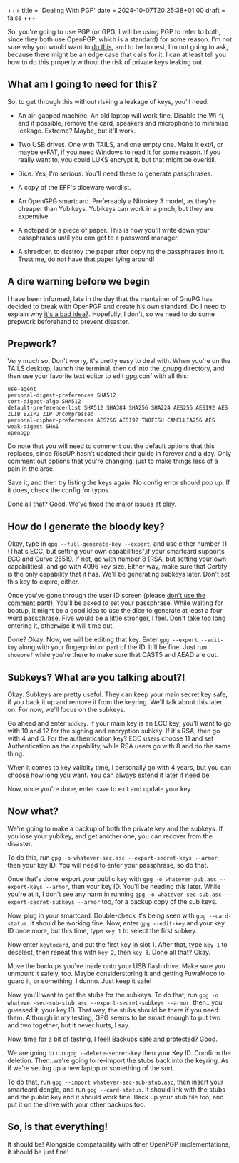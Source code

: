 +++
title = 'Dealing With PGP'
date = 2024-10-07T20:25:38+01:00
draft = false
+++

So, you're going to use PGP (or GPG, I will be using PGP to refer to both, since they both use OpenPGP, which is a standard) for some reason. I'm not sure why you would want to [do this](https://www.latacora.com/blog/2019/07/16/the-pgp-problem/), and to be honest, I'm not going to ask, because there might be an edge case that calls for it. I can at least tell you how to do this properly without the risk of private keys leaking out.

## What am I going to need for this?

So, to get through this without risking a leakage of keys, you'll need:

- An air-gapped machine. An old laptop will work fine. Disable the Wi-fi, and if possible, remove the card, speakers and microphone to minimise leakage. Extreme? Maybe, but it'll work.

- Two USB drives. One with TAILS, and one empty one. Make it ext4, or maybe exFAT, if you need Windows to read it for some reason. If you really want to, you could LUKS encrypt it, but that might be overkill.

- Dice. Yes, I'm serious. You'll need these to generate passphrases.

- A copy of the EFF's diceware wordlist.

- An OpenGPG smartcard. Prefereably a Nitrokey 3 model, as they're cheaper than Yubikeys. Yubikeys can work in a pinch, but they are expensive.

- A notepad or a piece of paper. This is how you'll write down your passphrases until you can get to a password manager.

- A shredder, to destroy the paper after copying the passphrases into it. Trust me, do not have that paper lying around!

## A dire warning before we begin

I have been informed, late in the day that the mantainer of GnuPG has decided to break with OpenPGP and create his own standard. Do I need to explain why [it's a bad idea?](https://blog.pgpkeys.eu/security-issues-librepgp-2024-08.html). Hopefully, I don't, so we need to do some prepwork beforehand to prevent disaster.

## Prepwork?

Very much so. Don't worry, it's pretty easy to deal with. When you're on the TAILS desktop, launch the terminal, then  cd into the .gnupg directory, and then use your favorite text editor to edit gpg.conf with all this:

```
use-agent
personal-digest-preferences SHA512
cert-digest-algo SHA512
default-preference-list SHA512 SHA384 SHA256 SHA224 AES256 AES192 AES ZLIB BZIP2 ZIP Uncompressed
personal-cipher-preferences AES256 AES192 TWOFISH CAMELLIA256 AES
weak-digest SHA1
openpgp
```

Do note that you will need to comment out the default options that this replaces, since RiseUP hasn't updated their guide in forever and a day. Only comment out options that you're changing, just to make things less of a pain in the arse.

Save it, and then try listing the keys again. No config error should pop up. If it does, check the config for typos.

Done all that? Good. We've fixed the major issues at play.

## How do I generate the bloody key?

Okay, type in `gpg --full-generate-key --expert`, and use either number 11 (That's ECC, but setting your own capabilities",if your smartcard supports ECC and Curve 25519. If not, go with number 8 (RSA, but setting your own capabilities), and go with 4096 key size. Either way, make sure that Certify is the only capability that it has. We'll be generating subkeys later. Don't set this key to expire, either.

Once you've gone through the user ID screen (please [don't use the comment](https://web.archive.org/web/20190507155816/https://debian-administration.org/users/dkg/weblog/97) part!), You'll be asked to set your passphrase. While waiting for bootup, it might be a good idea to use the dice to generate at least a four word passphrase. Five would be a little stronger, I feel. Don't take too long entering it, otherwise it will time out.

Done? Okay. Now, we will be editing that key. Enter `gpg --expert --edit-key` along with your fingerprint or part of the ID. It'll be fine. Just run `showpref` while you're there to make sure that CAST5 and AEAD are out.

## Subkeys? What are you talking about?!

Okay. Subkeys are pretty useful. They can keep your main secret key safe, if you back it up and remove it from the keyring. We'll talk about this later on. For now, we'll focus on the subkeys.

Go ahead and enter `addkey`. If your main key is an ECC key, you'll want to go with 10 and 12 for the signing and encryption subkey. If it's RSA, then go with 4 and 6. For the authentication key? ECC users choose 11 and set Authentication as the capability, while RSA users go with 8 and do the same thing.

When it comes to key validity time, I personally go with 4 years, but you can choose how long you want. You can always extend it later if need be.

Now, once you're done, enter `save` to exit and update your key.

## Now what?

We're going to make a backup of both the private key and the subkeys. If you lose your yubikey, and get another one, you can recover from the disaster.

To do this, run `gpg -o whatever-sec.asc --export-secret-keys --armor`, then your key ID. You will need to enter your passphrase, so do that.

Once that's done, export your public key with `gpg -o whatever-pub.asc --export-keys --armor`, then your key ID. You'll be needing this later. While you're at it, I don't see any harm in running `gpg -o whatever-sec-sub.asc --export-secret-subkeys --armor` too, for a backup copy of the sub keys.

Now, plug in your smartcard. Double-check it's being seen with `gpg --card-status`. It should be working fine. Now, enter `gpg --edit-key` and your key ID once more, but this time, type `key 1` to select the first subkey.

Now enter `keytocard`, and put the first key in slot 1. After that, type `key 1` to deselect, then repeat this with `key 2`, then `key 3`. Done all that? Okay.

Move the backups you've made onto your USB flash drive. Make sure you unmount it safely, too. Maybe considerstoring it and getting FuwaMoco to guard it, or something. I dunno. Just keep it safe!

Now, you'll want to get the stubs for the subkeys. To do that, run `gpg -o whatever-sec-sub-stub.asc --export-secret-subkeys --armor`, then.. you guessed it, your key ID. That way, the stubs should be there if you need them. Although in my testing, GPG seems to be smart enough to put two and two together, but it never hurts, I say.

Now, time for a bit of testing, I feel! Backups safe and protected? Good.

We are going to run `gpg --delete-secret-key` then your Key ID. Comfirm the deletion. Then..we're going to re-import the stubs back into the keyring. As if we're setting up a new laptop or something of the sort.

To do that, run `gpg --import whatever-sec-sub-stub.asc`, then insert your smartcard dongle, and run `gpg --card-status`. It should link with the stubs and the public key and it should work fine. Back up your stub file too, and put it on the drive with your other backups too.

## So, is that everything!

It should be! Alongside compatability with other OpenPGP implementations, it should be just fine!
